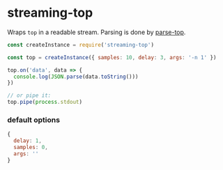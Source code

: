 # streaming-top

Wraps `top` in a readable stream. Parsing is done by [parse-top](https://www.npmjs.com/package/parse-top).

``` javascript
const createInstance = require('streaming-top')

const top = createInstance({ samples: 10, delay: 3, args: '-n 1' })

top.on('data', data => {
  console.log(JSON.parse(data.toString()))
})

// or pipe it:
top.pipe(process.stdout)
```

### default options
``` javascript
{
  delay: 1,
  samples: 0,
  args: ''
}
```

